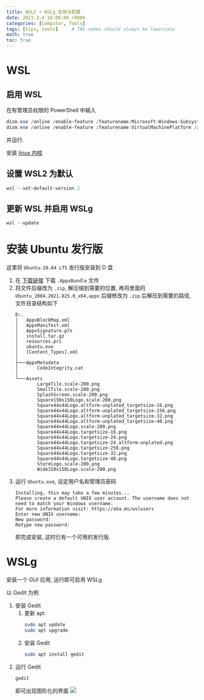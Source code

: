 ```yaml
---
title: WSL2 + WSLg 安装与配置
date: 2021-3-4 16:00:00 +0800
categories: [Computer, Tools]
tags: [tips, tools]     # TAG names should always be lowercase
math: true
toc: true
---
```


# WSL
## 启用 WSL
在有管理员权限的 PowerShell 中输入 
```PowerShell
dism.exe /online /enable-feature /featurename:Microsoft-Windows-Subsystem-Linux /all /norestart
dism.exe /online /enable-feature /featurename:VirtualMachinePlatform /all /norestart
```
并运行.

安装 [linux 内核](https://wslstorestorage.blob.core.windows.net/wslblob/wsl_update_x64.msi)

## 设置 WSL2 为默认

```PowerShell
wsl --set-default-version 2
```

## 更新 WSL 并启用 WSLg

```PowerShell
wsl --update
```

# 安装 Ubuntu 发行版
这里将 `Ubuntu-20.04 LTS` 发行版安装到 D 盘

1. 在 [下载链接](https://docs.microsoft.com/zh-cn/windows/wsl/install-manual#downloading-distributions) 下载 `.AppxBundle` 文件
2. 将文件后缀改为 `.zip`, 解压缩到需要的位置, 再将里面的 `Ubuntu_2004.2021.825.0_x64,appx` 后缀修改为 `.zip` 后解压到需要的路径, 文件目录结构如下
    ```plaintext
    D:.
    │   AppxBlockMap.xml
    │   AppxManifest.xml
    │   AppxSignature.p7x
    │   install.tar.gz
    │   resources.pri
    │   ubuntu.exe
    │   [Content_Types].xml
    │
    ├───AppxMetadata
    │       CodeIntegrity.cat
    │
    └───Assets
            LargeTile.scale-200.png
            SmallTile.scale-200.png
            SplashScreen.scale-200.png
            Square150x150Logo.scale-200.png
            Square44x44Logo.altform-unplated_targetsize-16.png
            Square44x44Logo.altform-unplated_targetsize-256.png
            Square44x44Logo.altform-unplated_targetsize-32.png
            Square44x44Logo.altform-unplated_targetsize-48.png
            Square44x44Logo.scale-200.png
            Square44x44Logo.targetsize-16.png
            Square44x44Logo.targetsize-24.png
            Square44x44Logo.targetsize-24_altform-unplated.png
            Square44x44Logo.targetsize-256.png
            Square44x44Logo.targetsize-32.png
            Square44x44Logo.targetsize-48.png
            StoreLogo.scale-200.png
            Wide310x150Logo.scale-200.png
    ```
3. 运行 `Ubuntu.exe`, 设定用户名和管理员密码
   ```plaintext
   Installing, this may take a few minutes...
   Please create a default UNIX user account. The username does not need to match your Windows username.
   For more information visit: https://aka.ms/wslusers
   Enter new UNIX username: 
   New password:
   Retype new password:
   ```
   即完成安装, 这时已有一个可用的发行版.

# WSLg
安装一个 GUI 应用, 运行即可启用 WSLg

以 Gedit 为例

1. 安装 Gedit
   1. 更新 apt
      ```bash
      sudo apt update
      sudo apt upgrade
      ```
   2. 安装 Gedit
      ```bash
      sudo apt install gedit
      ```
2. 运行 Gedit
   ```bash
   gedit
   ```
   即可出现图形化的界面
   ![](img/gedit.png)




